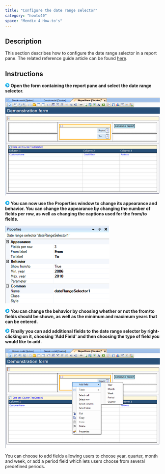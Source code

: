 ```yaml
---
title: "Configure the date range selector"
category: "howto40"
space: "Mendix 4 How-to's"
---
```

## Description

This section describes how to configure the date range selector in a report pane. The related reference guide article can be found [here](https://world.mendix.com/pages/releaseview.action?pageId=12387657).

## Instructions

![](attachments/819203/917932.png) **Open the form containing the report pane and select the date range selector.**

![](attachments/2621468/2752689.png)

![](attachments/819203/917932.png) **You can now use the Properties window to change its appearance and behavior. You can change the appearance by changing the number of fields per row, as well as changing the captions used for the from/to fields.**

![](attachments/2621468/2752715.png)

![](attachments/819203/917932.png) **You can change the behavior by choosing whether or not the from/to fields should be shown, as well as the minimum and maximum years that can be entered.**

![](attachments/819203/917932.png) **Finally you can add additional fields to the date range selector by right-clicking on it, choosing 'Add Field' and then choosing the type of field you would like to add.**

![](attachments/2621468/2752714.png)

You can choose to add fields allowing users to choose year, quarter, month and week, or add a period field which lets users choose from several predefined periods.

